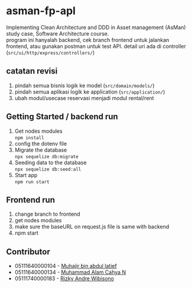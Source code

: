 # asman-fp-apl
Implementing Clean Architecture and DDD in Asset management (AsMan) study case, Software Architecture course.  
program ini hanyalah backend, cek branch frontend untuk jalankan frontend, atau gunakan postman untuk test API. detail uri ada di controller (``src/ui/http/express/controllers/``)
   
## catatan revisi   
1. pindah semua bisnis logik ke model (``src/domain/models/``)
2. pindah semua aplikasi logik ke application (``src/application/``)
3. ubah modul/usecase reservasi menjadi modul rental/rent   
   
## Getting Started / backend run
1. Get nodes modules  
``npm install``
2. config the dotenv file
3. Migrate the database  
``npx sequelize db:migrate``
4. Seeding data to the database  
``npx sequelize db:seed:all``
5. Start app  
``npm run start``   

## Frontend run
1. change branch to frontend
2. get nodes modules
3. make sure the baseURL on request.js file is same with backend
4. npm start

   
## Contributor  
- 05111640000104 - [Muhajir bin abdul latief](https://github.com/muhajirrr)
- 05111640000134 - [Muhammad Alam Cahya N](https://github.com/alam3211)
- 05111740000183 - [Rizky Andre Wibisono](https://github.com/rizanw)
